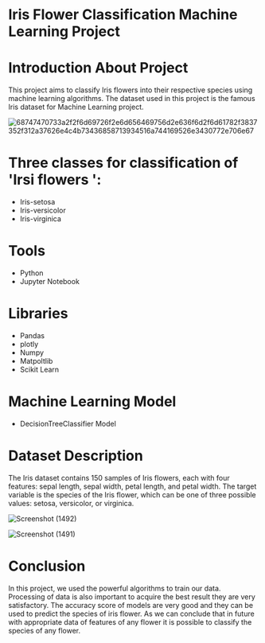 # Iris Flower Classification Machine Learning Project

# Introduction About Project
This project aims to classify Iris flowers into their respective species using machine learning algorithms. The dataset used in this project is the famous Iris dataset for Machine Learning project.

![68747470733a2f2f6d69726f2e6d656469756d2e636f6d2f6d61782f3837352f312a37626e4c4b73436858713934516a744169526e3430772e706e67](https://github.com/Harshshu-89/Iris-Flower-Classification-Machine-Learning-Project/assets/133030406/aba4c5c6-4a99-4893-8ee8-70579222845c)


# Three classes for classification of 'Irsi flowers ':

* Iris-setosa
* Iris-versicolor
* Iris-virginica


# Tools
* Python
* Jupyter Notebook

# Libraries
* Pandas
* plotly
* Numpy
* Matpoltlib
* Scikit Learn

# Machine Learning Model
 * DecisionTreeClassifier Model



# Dataset Description
The Iris dataset contains 150 samples of Iris flowers, each with four features: sepal length, sepal width, petal length, and petal width. The target variable is the species of the Iris flower, which can be one of three possible values: setosa, versicolor, or virginica.


![Screenshot (1492)](https://github.com/Harshshu-89/Iris-Flower-Classification-Machine-Learning-Project/assets/133030406/5d3bad48-62b2-46b7-a4b6-9880fa2a7a33)


![Screenshot (1491)](https://github.com/Harshshu-89/Iris-Flower-Classification-Machine-Learning-Project/assets/133030406/57f71f2d-241b-40b1-be0f-f08f8949cdb6)



# Conclusion
In this project, we used the powerful algorithms to train our data. Processing of data
is also important to acquire the best result they are very satisfactory. The accuracy score of models are very good and they can be used to
predict the species of iris flower. As we can conclude that in future with appropriate data of features of any flower it
is possible to classify the species of any flower.
